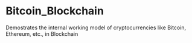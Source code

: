 # Bitcoin_Blockchain
Demostrates the internal working model of cryptocurrencies like Bitcoin, Ethereum, etc., in Blockchain  
